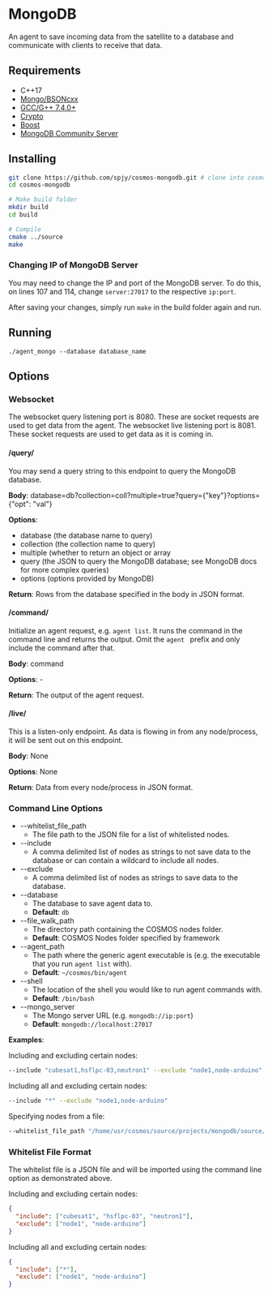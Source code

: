 # MongoDB

An agent to save incoming data from the satellite to a database and communicate with clients to receive that data.

## Requirements

* C++17
* [Mongo/BSONcxx](http://mongocxx.org/mongocxx-v3/installation/)
* [GCC/G++ 7.4.0+](https://gist.github.com/jlblancoc/99521194aba975286c80f93e47966dc5)
* [Crypto](https://github.com/openssl/openssl)
* [Boost](https://www.boost.org/doc/libs/1_66_0/more/getting_started/unix-variants.html)
* [MongoDB Community Server](https://www.mongodb.com/download-center/community)

## Installing

```bash
git clone https://github.com/spjy/cosmos-mongodb.git # clone into cosmos/source/tools/
cd cosmos-mongodb

# Make build folder
mkdir build
cd build

# Compile
cmake ../source
make
```

### Changing IP of MongoDB Server

You may need to change the IP and port of the MongoDB server. To do this, on lines 107 and 114, change `server:27017` to the respective `ip:port`.

After saving your changes, simply run `make` in the build folder again and run.

## Running

```
./agent_mongo --database database_name
```

## Options

### Websocket

The websocket query listening port is 8080. These are socket requests are used to get data from the agent.
The websocket live listening port is 8081. These socket requests are used to get data as it is coming in.

#### /query/
You may send a query string to this endpoint to query the MongoDB database.

**Body**: database=db?collection=coll?multiple=true?query={"key"}?options={"opt": "val"}

**Options**:
* database (the database name to query)
* collection (the collection name to query)
* multiple (whether to return an object or array
* query (the JSON to query the MongoDB database; see MongoDB docs for more complex queries)
* options (options provided by MongoDB)

**Return**: Rows from the database specified in the body in JSON format.

#### /command/
Initialize an agent request, e.g. `agent list`. It runs the command in the command line and returns the output. Omit the `agent ` prefix and only include the command after that.

**Body**: command

**Options**: -

**Return**: The output of the agent request.

#### /live/
This is a listen-only endpoint. As data is flowing in from any node/process, it will be sent out on this endpoint.

**Body**: None

**Options**: None

**Return**: Data from every node/process in JSON format.



### Command Line Options

* --whitelist_file_path
  * The file path to the JSON file for a list of whitelisted nodes.
* --include
  * A comma delimited list of nodes as strings to not save data to the database or can contain a wildcard to include all nodes.
* --exclude
  * A comma delimited list of nodes as strings to save data to the database.
* --database
  * The database to save agent data to.
  * **Default**: `db`
* --file_walk_path
  * The directory path containing the COSMOS nodes folder.
  * **Default**: COSMOS Nodes folder specified by framework
* --agent_path
  * The path where the generic agent executable is (e.g. the executable that you run `agent list` with).
  * **Default**: `~/cosmos/bin/agent`
* --shell
  * The location of the shell you would like to run agent commands with.
  * **Default**: `/bin/bash`
* --mongo_server
  * The Mongo server URL (e.g. `mongodb://ip:port`)
  * **Default**: `mongodb://localhost:27017`

**Examples**:

Including and excluding certain nodes:
```bash
--include "cubesat1,hsflpc-03,neutron1" --exclude "node1,node-arduino" --database "agent_dump"
```

Including all and excluding certain nodes:
```bash
--include "*" --exclude "node1,node-arduino"
```

Specifying nodes from a file:
```bash
--whitelist_file_path "/home/usr/cosmos/source/projects/mongodb/source/nodes.json"
```

### Whitelist File Format

The whitelist file is a JSON file and will be imported using the command line option as demonstrated above.

Including and excluding certain nodes:
```json
{
  "include": ["cubesat1", "hsflpc-03", "neutron1"],
  "exclude": ["node1", "node-arduino"]
}
```

Including all and excluding certain nodes:
```json
{
  "include": ["*"],
  "exclude": ["node1", "node-arduino"]
}
```
